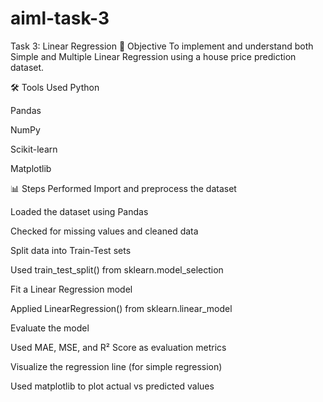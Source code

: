 # aiml-task-3
 Task 3: Linear Regression
🎯 Objective
To implement and understand both Simple and Multiple Linear Regression using a house price prediction dataset.

🛠 Tools Used
Python

Pandas

NumPy

Scikit-learn

Matplotlib

📊 Steps Performed
Import and preprocess the dataset

Loaded the dataset using Pandas

Checked for missing values and cleaned data

Split data into Train-Test sets

Used train_test_split() from sklearn.model_selection

Fit a Linear Regression model

Applied LinearRegression() from sklearn.linear_model

Evaluate the model

Used MAE, MSE, and R² Score as evaluation metrics

Visualize the regression line (for simple regression)

Used matplotlib to plot actual vs predicted values

